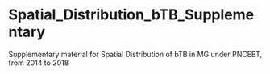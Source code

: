 # Spatial_Distribution_bTB_Supplementary
 Supplementary material for Spatial Distribution of bTB in MG under PNCEBT, from 2014 to 2018
